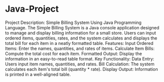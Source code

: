 # Java-Project
Project Description:
Simple Billing System Using Java Programming Language.
The Simple Billing System is a Java console application designed to manage and display billing information for a small store. 
Users can input ordered items, quantities, rates, and the system calculates and displays the total bill for each item in a neatly formatted table.
Features:
Input Ordered Items: Enter the names, quantities, and rates of items.
Calculate Item Bills: Compute the total cost for each item.
Formatted Output: Display the information in an easy-to-read table format.
Key Functionality:
Data Entry: Users input item names, quantities, and rates.
Bill Calculation: The system calculates each item's total bill (quantity * rate).
Display Output: Information is printed in a well-aligned table.
